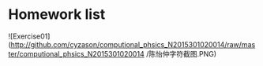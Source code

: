 # Homework list
![Exercise01](http://github.com/cyzason/computional_phsics_N2015301020014/raw/master/computional_phsics_N2015301020014 /陈怡仲字符截图.PNG)
